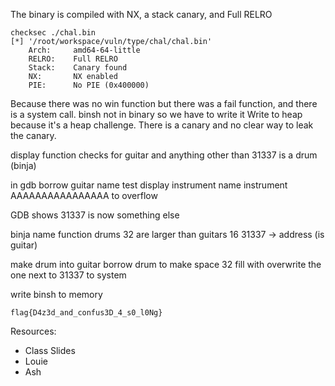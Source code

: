 The binary is compiled with NX, a stack canary, and Full RELRO
```
checksec ./chal.bin
[*] '/root/workspace/vuln/type/chal/chal.bin'
    Arch:     amd64-64-little
    RELRO:    Full RELRO
    Stack:    Canary found
    NX:       NX enabled
    PIE:      No PIE (0x400000)
```
Because there was no win function but there was a fail function, and there is a system call. binsh not in binary so we have to write it 
Write to heap because it's a heap challenge. There is a canary and no clear way to leak the canary.

display function checks for guitar and anything other than 31337 is a drum (binja)

in gdb 
borrow guitar
name
test
display instrument
name instrument
AAAAAAAAAAAAAAAA
to overflow

GDB shows 31337 is now something else

binja 
name function
drums 32 are larger than guitars 16
31337 -> address (is guitar)

make drum into guitar 
borrow drum to make space 32 fill with overwrite the one next to 31337 to system 

write binsh to memory

```
flag{D4z3d_and_confus3D_4_s0_l0Ng}
```

Resources:
* Class Slides
* Louie
* Ash
